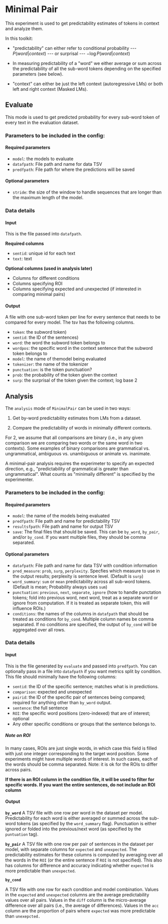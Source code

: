 # Minimal Pair 

This experiment is used to get predictability estimates of tokens in context and analyze them. 

In this toolkit:

- "predictability" can either refer to conditional probability --- $P(word | context)$ --- or surprisal --- $-\log P(word | context)$

- In measuring predictability of a "word" we either average or sum across the predictability of all the sub-word tokens depending on the specified parameters (see below). 

- "context" can either be just the left context (autoregressive LMs) or both left and right context (Masked LMs). 

## Evaluate

This mode is used to get predicted probability for every sub-word token of every text in the evaluation dataset. 

### Parameters to be included in the config: 

#### Required parameters

- `model`: the models to evaluate
- `datafpath`: File path and name for data TSV
- `predfpath`: File path for where the predictions will be saved

#### Optional parameters
- `stride`: the size of the window to handle sequences that are longer than the maximum length of the model. 

### Data details

#### Input
This is the file passed into `datafpath`. 

**Required columns**
- `sentid`: unique id for each text
- `text`: text

**Optional columns (used in analysis later)**
- Columns for different conditions
- Columns specifying ROI
- Columns specifying expected and unexpected (if interested in comparing minimal pairs)

#### Output

A file with one sub-word token per line for every sentence that needs to be compared for every model. The tsv has the following columns. 

- `token`: the subword token)
- `sentid`: the ID of the sentences)
- `word`: the word the subword token belongs to
- `wordpos`: the specific word in the context sentence that the subword token belongs to
- `model`: the name of themodel being evaluated
- `tokenizer`: the name of the tokenizer
- `punctuation`: is the token punctuation?
- `prob`: the probability of the token given the context
- `surp`: the surprisal of the token given the context; log base 2


## Analysis

The `analysis` mode of `MinimalPair` can be used in two ways: 

1. Get by-word predictability estimates from LMs from a dataset. 

2. Compare the predictability of words in minimally different contexts. 

For 2, we assume that all comparisons are binary (i.e., in any given comparison we are comparing two words or the same word in two contexts). Some examples of binary comparisons are grammatical vs. ungrammatical, ambiguous vs. unambiguous or animate vs. inanimate. 

A minimal-pair analysis requires the experimeter to specify an expected direction, e.g., "predictability of grammatical is greater than ungrammatical". What counts as "minimally different" is specified by the experimenter. 

### Parameters to be included in the config: 

#### Required parameters

- `model`: the name of the models being evaluated
- `predfpath`: File path and name for predictability TSV
- `resultsfpath`: File path and name for output TSV
- `save`: The final files that should be saved. This can be `by_word`, `by_pair`, and/or `by_cond`. If you want multiple files, they should be comma separated. 

#### Optional parameters
- `datafpath`: File path and name for data TSV with condition information
- `pred_measure`: `prob`, `surp`, `perplexity`. Specfies which measure to use in the output results; perplexity is sentence level. (Default is `surp`)
- `word_summary`: `sum` or `mean` predictability across all sub-word tokens. (Default is mean; Probability always uses `sum`)
- `punctuation`: `previous`, `next`, `separate`, `ignore` (how to handle punctation tokens; fold into previous word, next word, treat as a separate word or ignore from computation. If it is treated as separate token, this will influence ROIs.)
- `conditions`: the names of the columns in `datafpath` that should be treated as conditions for `by_cond`. Multiple column names be comma separated.  If no conditions are specified, the output of `by_cond` will be aggregated over all rows.   


### Data details

#### Input


This is the file generated by `evaluate` and passed into `predfpath`. You can optionally pass in a file into `datafpath` if you want metrics split by condition. This file should minimally have the following columns: 

- `sentid`: the ID of the specific sentence; matches what is in predictions.
- `comparison`: expected and unexpected
- `pairid`: the ID of the specific pair of sentences being compared; required for anything other than `by_word` output. 
- `sentence`: the full sentence
- `ROI`: the specific word positions (zero-indexed) that are of interest; optional
- Any other specific conditions or groups that the sentence belongs to. 

##### Note on ROI
In many cases, ROIs are just single words, in which case this field is filled with just one integer corresponding to the target word position. Some experiments might have multiple words of interest. In such cases, each of the words should be comma separated. Note: it is ok for the ROIs to differ across pairs. 

**If there is an ROI column in the condition file, it will be used to filter for specific words. If you want the entire sentences, do not include an ROI column**

#### Output

**`by_word`**
A TSV file with one row per word in the dataset per model. Predictability for each word is either averaged or summed across the sub-word tokens (as specified by the `word_summary` flag). Punctuation is either ignored or folded into the previous/next word (as specified by the `puntuation` tag).  

**`by_pair`**
 A TSV file with one row per pair of sentences in the dataset per model, with separate columns for `expected` and `unexpected`. The predictability estimates for these columns is computed by averaging over all the words in the `ROI` (or the entire sentence if `ROI` is not specified). This also has columns for difference and accuracy indicating whether `expected` is more predictable than `unexpected`.

**`by_cond`**

A TSV file with one row for each condition and model combination. Values in the `expected` and `unexpected` columns are the average predictability values over all pairs. Values in the `diff` column is the micro-average difference over all pairs (i.e., the average of differences). Values in the `acc` column are the proportion of pairs where `expected` was more predictable than `unexepcted. `
